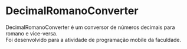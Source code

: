 # DecimalRomanoConverter
DecimalRomanoConverter é um conversor de números decimais para romano e vice-versa. <br>
Foi desenvolvido para a atividade de programação mobile da faculdade.
